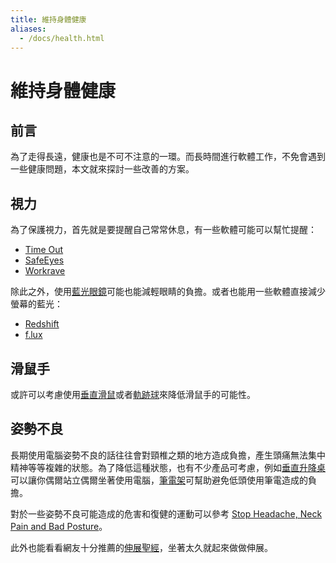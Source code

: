 ```yaml
---
title: 維持身體健康
aliases:
  - /docs/health.html
---
```


# 維持身體健康

## 前言

為了走得長遠，健康也是不可不注意的一環。而長時間進行軟體工作，不免會遇到一些健康問題，本文就來探討一些改善的方案。


## 視力

為了保護視力，首先就是要提醒自己常常休息，有一些軟體可能可以幫忙提醒：


* [Time Out](http://www.dejal.com/timeout/)
* [SafeEyes](http://slgobinath.github.io/SafeEyes/)
* [Workrave](http://www.workrave.org/)

除此之外，使用[藍光眼鏡](https://www.google.com/search?q=藍光眼鏡)可能也能減輕眼睛的負擔。或者也能用一些軟體直接減少螢幕的藍光：

* [Redshift](http://jonls.dk/redshift/)
* [f.lux](https://justgetflux.com/)

## 滑鼠手

或許可以考慮使用[垂直滑鼠](https://www.google.com/search?q=垂直滑鼠)或者[軌跡球](https://www.google.com/search?q=軌跡球)來降低滑鼠手的可能性。

## 姿勢不良

長期使用電腦姿勢不良的話往往會對頸椎之類的地方造成負擔，產生頭痛無法集中精神等等複雜的狀態。為了降低這種狀態，也有不少產品可考慮，例如[垂直升降桌](https://www.google.com/search?q=垂直升降桌)可以讓你偶爾站立偶爾坐著使用電腦，[筆電架](https://www.google.com/search?q=筆電架)可幫助避免低頭使用筆電造成的負擔。

對於一些姿勢不良可能造成的危害和復健的運動可以參考 [Stop Headache, Neck Pain and Bad Posture](https://www.goodreads.com/book/show/24991479-stop-headache-neck-pain-and-bad-posture)。

此外也能看看網友十分推薦的[伸展聖經](https://www.ptt.cc/bbs/FITNESS/M.1140582491.A.BB9.html)，坐著太久就起來做做伸展。
